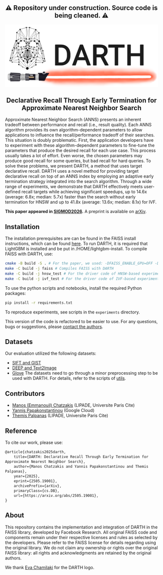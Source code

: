 
<h2 align="center">⚠️ Repository under construction. Source code is being cleaned. ⚠️ </h2>

<p align="center">
<img width="600" src="./assets/darth-logo.png"/>
</p>

<h2 align="center">Declarative Recall Through Early Termination for Approximate Nearest Neighbor Search</h2>

Approximate Nearest Neighbor Search (ANNS) presents an inherent tradeoff between performance and recall (i.e., result quality). Each ANNS algorithm provides its own algorithm-dependent parameters to allow applications to influence the recall/performance tradeoff of their searches. This situation is doubly problematic. 
First, the application developers have to experiment with these algorithm-dependent parameters to fine-tune the parameters that produce the desired recall for each use case. 
This process usually takes a lot of effort. Even worse, the chosen parameters may produce good recall for some queries, but bad recall for hard queries. 
To solve these problems, we present DARTH, a method that uses target declarative recall. DARTH uses a novel method for providing target declarative recall on top of an ANNS index by employing an adaptive early termination strategy integrated into the search algorithm. 
Through a wide range of experiments, we demonstrate that DARTH effectively meets user-defined recall targets while achieving significant speedups, up to 14.6x (average: 6.8x; median: 5.7x) faster than the search without early termination for HNSW and up to 41.8x (average: 13.6x; median: 8.1x) for IVF. 

<b>This paper appeared in [SIGMOD2026](https://2026.sigmod.org/).</b> A preprint is available on [arXiv](https://arxiv.org/abs/2505.19001v1#).


## Installation
The installation prerequisites are can be found in the FAISS install instructions, which can be found [here](./faiss_docs/INSTALL.md).
To run DARTH, it is required that LightGBM is installed and be put in /HOME/lightgbm-install.
To compile FAISS with DARTH, use:
```bash
cmake -B build -S . # For the paper, we used: -DFAISS_ENABLE_GPU=OFF -DBUILD_SHARED_LIBS=ON -DCMAKE_EXPORT_COMPILE_COMMANDS=ON
make -C build -j faiss # Compiles FAISS with DARTH
make -C build -j hnsw_test # For the driver code of HNSW-based experiments
make -C build -j ivf_test # For the driver code of IVF-based experiments
```

<!-- cmake -DFAISS_ENABLE_GPU=OFF -DBUILD_SHARED_LIBS=ON -DCMAKE_EXPORT_COMPILE_COMMANDS=ON -B build -S . -->

To use the python scripts and notebooks, install the required Python packages:
```bash
pip install -r requirements.txt
```

To reproduce experiments, see scripts in the `experiments` directory. 

This version of the code is refactored to be easier to use. For any questions, bugs or suggestions, please [contact the authors](mailto:manos.chatzaki@gmail.com).

## Datasets
Our evaluation utilized the following datasets: 
* [SIFT and GIST](http://corpus-texmex.irisa.fr/)
* [DEEP and Text2Image](https://research.yandex.com/blog/benchmarks-for-billion-scale-similarity-search)
* [Glove](https://nlp.stanford.edu/projects/glove/)
The datasets need to go through a minor preprocessing step to be used with DARTH. For details, refer to the scripts of [utils](./notebooks_scripts/utils).

## Contributors
* [Manos (Emmanouil) Chatzakis](https://mchatzakis.github.io/) (LIPADE, Universite Paris Cite)
* [Yannis Papakonstantinou](https://www.linkedin.com/in/yannispapakonstantinou/) (Google Cloud)
* [Themis Palpanas](https://helios2.mi.parisdescartes.fr/~themisp/) (LIPADE, Universite Paris Cite)

## Reference
To cite our work, please use:
```
@article{chatzakis2025darth,
    title={DARTH: Declarative Recall Through Early Termination for Approximate Nearest Neighbor Search}, 
    author={Manos Chatzakis and Yannis Papakonstantinou and Themis Palpanas},
    year={2025},
    eprint={2505.19001},
    archivePrefix={arXiv},
    primaryClass={cs.DB},
    url={https://arxiv.org/abs/2505.19001}, 
}
```

## About
This repository contains the implementation and integration of DARTH in the FAISS library, developed by Facebook Research. 
All original FAISS code and components remain under their respective licenses and rules as selected by the developers. 
Please refer to the FAISS license for details regarding using the original library. 
We do not claim any ownership or rights over the original FAISS library: all rights and acknowledgments are retained by the original authors.

We thank [Eva Chamilaki](https://evachamilaki.github.io/index.html) for the DARTH logo.
